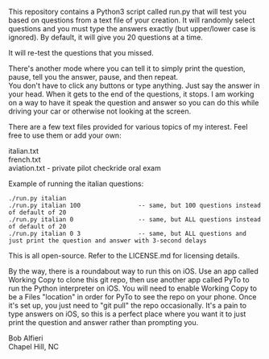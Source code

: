 This repository contains a Python3 script called run.py that will test you based on questions from a text file of your creation. It will randomly select questions and you must type the answers exactly (but upper/lower case is ignored). By default, it will give you 20 questions at a time.

It will re-test the questions that you missed.

There's another mode where you can tell it to simply print the question, pause, tell you the answer, pause, and then repeat.  
You don't have to click any buttons or type anything. Just say the answer in your head. When it gets to the end of the questions, it stops.
I am working on a way to have it speak the question and answer so you can do this while driving your car or otherwise not looking at the screen.

There are a few text files provided for various topics of my interest. Feel free to use them or add your own:

italian.txt<br>
french.txt<br>
aviation.txt - private pilot checkride oral exam<br>

Example of running the italian questions:

    ./run.py italian
    ./run.py italian 100                -- same, but 100 questions instead of default of 20
    ./run.py italian 0                  -- same, but ALL questions instead of default of 20
    ./run.py italian 0 3                -- same, but ALL questions and just print the question and answer with 3-second delays

This is all open-source.  Refer to the LICENSE.md for licensing details.  

By the way, there is a roundabout way to run this on iOS. Use an app called Working Copy to clone this git repo, then use another app called PyTo to run the Python interpreter on iOS. You will need to enable Working Copy to be a Files "location" in order for PyTo to see the repo on your phone.  Once it's set up, you just need to "git pull" the repo occasionally. It's a pain to type answers on iOS, so this is a perfect place where you want it to just print the question and answer rather
than prompting you.

Bob Alfieri<br>
Chapel Hill, NC
